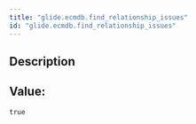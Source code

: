 ```yaml
---
title: "glide.ecmdb.find_relationship_issues"
id: "glide.ecmdb.find_relationship_issues"
---
```

## Description



## Value: 
```
true
```